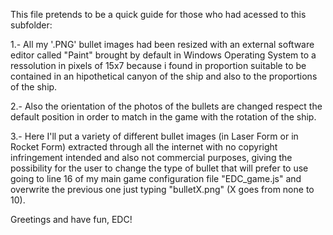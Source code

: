 
This file pretends to be a quick guide for those who had acessed to this subfolder:

1.- All my '.PNG' bullet images had been resized with an external software editor called "Paint" brought by default in
Windows Operating System to a ressolution in pixels of 15x7 because i found in proportion suitable to be contained in an hipothetical
canyon of the ship and also to the proportions of the ship.

2.- Also the orientation of the photos of the bullets are changed respect the default position in order to match in the game with the
rotation of the ship.

3.- Here I'll put a variety of different bullet images (in Laser Form or in Rocket Form) extracted through all the internet with no 
copyright infringement intended and also not commercial purposes, giving the possibility for the user to change the type of bullet 
that will prefer to use going to line 16 of my main game configuration file "EDC_game.js" and overwrite the previous one 
just typing "bulletX.png" (X goes from none to 10).

Greetings and have fun, EDC!
